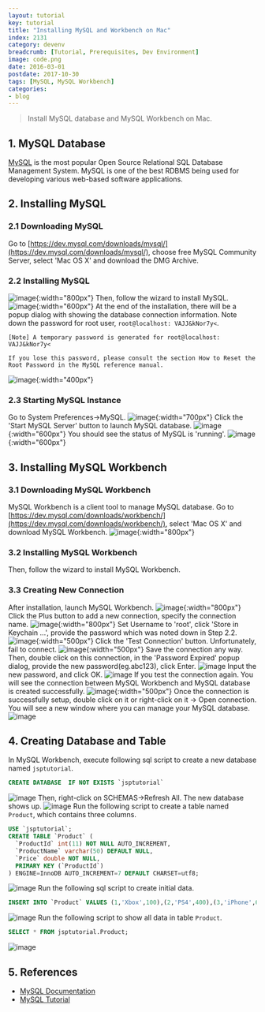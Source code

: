 ```yaml
---
layout: tutorial
key: tutorial
title: "Installing MySQL and Workbench on Mac"
index: 2131
category: devenv
breadcrumb: [Tutorial, Prerequisites, Dev Environment]
image: code.png
date: 2016-03-01
postdate: 2017-10-30
tags: [MySQL, MySQL Workbench]
categories:
- blog
---
```


> Install MySQL database and MySQL Workbench on Mac.

## 1. MySQL Database
[MySQL](https://www.mysql.com/) is the most popular Open Source Relational SQL Database Management System. MySQL is one of the best RDBMS being used for developing various web-based software applications.
## 2. Installing MySQL
### 2.1 Downloading MySQL
Go to [https://dev.mysql.com/downloads/mysql/](https://dev.mysql.com/downloads/mysql/), choose free MySQL Community Server,  select 'Mac OS X' and download the DMG Archive.
### 2.2 Installing MySQL
![image](/public/images/devops/31/downloadmysql.png){:width="800px"}
Then, follow the wizard to install MySQL.
![image](/public/images/devops/31/installmysql.png){:width="600px"}
At the end of the installation, there will be a popup dialog with showing the database connection information. Note down the password for root user, `root@localhost: VAJJ&kNor7y<`.
```
[Note] A temporary password is generated for root@localhost: VAJJ&kNor7y<

If you lose this password, please consult the section How to Reset the Root Password in the MySQL reference manual.
```
![image](/public/images/devops/31/initialpassword.png){:width="400px"}  
### 2.3 Starting MySQL Instance
Go to System Preferences->MySQL.
![image](/public/images/devops/31/mysqlservice.png){:width="700px"}
Click the 'Start MySQL Server' button to launch MySQL database.
![image](/public/images/devops/31/mysqlstart.png){:width="600px"}
You should see the status of MySQL is 'running'.
![image](/public/images/devops/31/mysqlrunning.png){:width="600px"}

## 3. Installing MySQL Workbench
### 3.1 Downloading MySQL Workbench
MySQL Workbench is a client tool to manage MySQL database. Go to [https://dev.mysql.com/downloads/workbench/](https://dev.mysql.com/downloads/workbench/), select 'Mac OS X' and download MySQL Workbench.
![image](/public/images/devops/31/downloadworkbench.png){:width="800px"}
### 3.2 Installing MySQL Workbench
Then, follow the wizard to install MySQL Workbench.  
### 3.3 Creating New Connection
After installation, launch MySQL Workbench.
![image](/public/images/devops/31/mysqlworkbench.png){:width="800px"}
Click the Plus button to add a new connection, specify the connection name.
![image](/public/images/devops/31/addnewconnection.png){:width="800px"}
Set Username to 'root', click 'Store in Keychain ...', provide the password which was noted down in Step 2.2.
![image](/public/images/devops/31/password.png){:width="500px"}
Click the 'Test Connection' button. Unfortunately, fail to connect.
![image](/public/images/devops/31/failconnect.png){:width="500px"}
Save the connection any way. Then, double click on this connection, in the 'Password Expired' popup dialog, provide the new password(eg.abc123), click Enter.
![image](/public/images/devops/31/resetpassword.png)
Input the new password, and click OK.
![image](/public/images/devops/31/newpassword.png)
If you test the connection again. You will see the connection between MySQL Workbench and MySQL database is created successfully.
![image](/public/images/devops/31/testconnection.png){:width="500px"}
Once the connection is successfully setup, double click on it or right-click on it -> Open connection. You will see a new window where you can manage your MySQL database.
![image](/public/images/devops/31/workbenchconnected.png)

## 4. Creating Database and Table
In MySQL Workbench, execute following sql script to create a new database named `jsptutorial`.
```sql
CREATE DATABASE  IF NOT EXISTS `jsptutorial`
```
![image](/public/images/devops/31/createdb.png)
Then, right-click on SCHEMAS->Refresh All. The new database shows up.
![image](/public/images/devops/31/refreshdb.png)
Run the following script to create a table named `Product`, which contains three columns.
```sql
USE `jsptutorial`;
CREATE TABLE `Product` (
  `ProductId` int(11) NOT NULL AUTO_INCREMENT,
  `ProductName` varchar(50) DEFAULT NULL,
  `Price` double NOT NULL,
  PRIMARY KEY (`ProductId`)
) ENGINE=InnoDB AUTO_INCREMENT=7 DEFAULT CHARSET=utf8;
```
![image](/public/images/devops/31/createtable.png)
Run the following sql script to create initial data.
```sql
INSERT INTO `Product` VALUES (1,'Xbox',100),(2,'PS4',400),(3,'iPhone',699);
```
![image](/public/images/devops/31/createdata.png)
Run the following script to show all data in table `Product`.
```sql
SELECT * FROM jsptutorial.Product;
```
![image](/public/images/devops/31/showdata.png)

## 5. References
* [MySQL Documentation](https://dev.mysql.com/doc/refman/8.0/en/)
* [MySQL Tutorial](https://www.tutorialspoint.com/mysql/)

